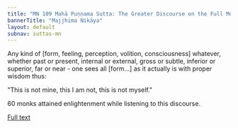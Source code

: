 ```yaml
---
title: "MN 109 Mahā Puṇṇama Sutta: The Greater Discourse on the Full Moon Night"
bannerTitle: "Majjhima Nikāya" 
layout: default 
subnav: suttas-mn 
---
```



Any kind of [form, feeling, perception, volition, consciousness] whatever, whether past or present, internal or external, gross or subtle, inferior or superior, far or near - one sees all [form...] as it actually is with proper wisdom thus:


"This is not mine, this I am not, this is not myself."


60 monks attained enlightenment while listening to this discourse.


[Full text](https://www.dhammatalks.org/suttas/MN/MN109.html)
